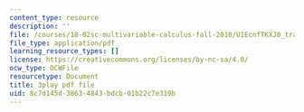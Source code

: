 ```yaml
---
content_type: resource
description: ''
file: /courses/18-02sc-multivariable-calculus-fall-2010/U1EcnfTKXJ0_transcript.pdf
file_type: application/pdf
learning_resource_types: []
license: https://creativecommons.org/licenses/by-nc-sa/4.0/
ocw_type: OCWFile
resourcetype: Document
title: 3play pdf file
uid: 8c7d145d-3863-4843-bdcb-01b22c7e319b
---
```

